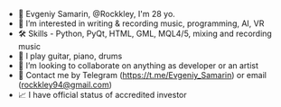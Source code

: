 - 🧙 Evgeniy Samarin, @Rockkley, I'm 28 yo.
- 👀 I’m interested in writing  & recording music, programming, AI, VR
- 🛠 Skills - Python, PyQt, HTML, GML, MQL4/5, mixing and recording music
- 🎼 I play guitar, piano, drums
- 💞️ I’m looking to collaborate on anything as developer or an artist 
- 👋 Contact me by Telegram (https://t.me/Evgeniy_Samarin) or email (rockkley94@gmail.com)
- 📈 I have official status of accredited investor
